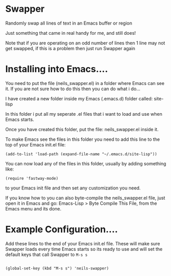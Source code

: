 # Swapper
Randomly swap all lines of text in an Emacs buffer or region

Just something that came in real handy for me, and still does!


Note that if you are operating on an odd number of lines then 1 line may not get swapped, if this is a problem then just run Swapper again 

Installing into Emacs....
============================================================================

You need to put the file (neils_swapper.el) in a folder where Emacs
can see it.
If you are not sure how to do this then you can do what i do...

I have created a new folder inside my Emacs (.emacs.d) folder
called: site-lisp

In this folder i put all my seperate .el files that i want to load and
use when Emacs starts.

Once you have created this folder, put the file: neils_swapper.el inside it.

To make Emacs see the files in this folder you need to add this line to
the top of your Emacs init.el file:

```(add-to-list 'load-path (expand-file-name "~/.emacs.d/site-lisp"))```

You can now load any of the files in this folder, usually by adding something
like:

```(require 'fastway-mode)```

to your Emacs init file and then set any customization you need.

If you know how to you can also byte-compile the neils_swapper.el file, just
open it in Emacs and go: Emacs-Lisp > Byte Compile This File, from the Emacs
menu and its done.

Example Configuration....
============================================================================
Add these lines to the end of your Emacs init.el file.
These will make sure Swapper loads every time Emacs starts so its ready to use
and will set the default keys that call Swapper to ```M-s s```

```

(global-set-key (kbd "M-s s") 'neils-swapper)
```
